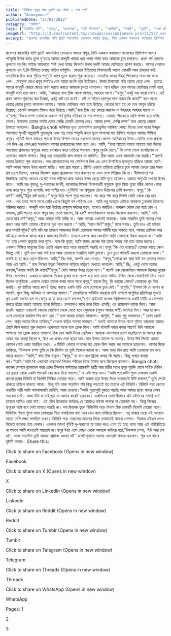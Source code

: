 ```yaml
---
title: "শিক্ষিত শ্বশুর আর যুবতি ভদ্র বৌমা – শেষ পর্ব"
author: "Anonymous"
publishedDate: "27/02/2022"
category: "অফিস"
tags: ["ইরোটিক চটি", "গৃহবধূ", "গ্রুপসেক্স", "চটি উপন্যাস", "পরকীয়া", "বান্ধবী", "যুবতী", "সেরা চটি"]
imageUrl: "http://i2.eastcontent.top/images/xxxindiansex.pro/21/527_verandah.jpg"
excerpt: "প্রফেসর ব্যানার্জির খালি ফ্লাটে আলোকিত বেডরুমে আমার শ্বশুর, যিনি একজন স্বনামধন্য কলেজের প্রিন্সিপাল আমার পা’দুটো উনার কাধে তুলে দু’হাতে আমার স্তনদুটি খামচে ধরে গদাম গদাম করে আমাকে চুদে চলছেন। প্রথম পর..."
---
```


প্রফেসর ব্যানার্জির খালি ফ্লাটে আলোকিত বেডরুমে আমার শ্বশুর, যিনি একজন স্বনামধন্য কলেজের প্রিন্সিপাল আমার পা’দুটো উনার কাধে তুলে দু’হাতে আমার স্তনদুটি খামচে ধরে গদাম গদাম করে আমাকে চুদে চলছেন।
প্রথম পর্ব
 দেয়ালে ঝুলানো বড় কিং সাইজ আয়নাতে স্পষ্ট দেখা যাচ্ছে কিভাবে উনার দন্ডটি আমার যোনিদ্বারে প্রবেশ করছে। পাশের দেয়ালে ঝুলানো এল.ই.ডি টিভিতে চলছে অস্লিল পর্ণমুভি। যেখানে ইতিমধ্যে বিশালদেহী কালো লোকটি সাদা চামড়ার কচি মেয়েটাকে চিত করে শুইয়ে পাদু’টো কাধে তুলে করতে শুরু করেছে। মেয়েটার আহহ উহহ শিতকারে সাড়া ঘর ভড়ে গেল। সেইদৃশ্য দেখে শ্বশুর মশাইও যেন আরো জংলি হয়ে উঠেছেন। উনার ঠাপানোর গতি আরো বেড়ে গেল। দুহাতে আমার স্তনদুটি জোরে জোরে মর্দন করতে করতে আমাকে চুদতে লাগলেন। মনে হচ্ছিল যেন আমার যোনিদ্বার ফেটে যাবে, স্তনদুটি ভর্তা হয়ে যাবে। আমি, “আহহহ বাবা প্লিজ আস্তে লাগছে, আহহহ মাগো।”শ্বশুর,”একটু সহ্য করো সোনা। এই প্রথম আসল পুরুষের স্বাধ নিচ্ছো, একটু কষ্ট তো হবেই। কষ্ট না সইলে চরমসুখ লাভ করবে কি করে?” বলে আরো জোরে জোরে চুদতে লাগলেন আমায়। আমার যোনিদ্বার গরম হয়ে উঠেছে, ভেতরে মনে হয় কে যেন আগুন ধরিয়ে দিয়েছে, তেমনি কামরসে শিক্তও হয়ে উঠেছে।আমি,”বাবা প্লিজ এত জোরে করবেন না উহহহহ আহহহ মাগো ও ও”শ্বশুর,”উফফ চম্পা তোমাকে একদম পর্ণ মুভির নায়িকাদের মত লাগছে। তোমার শিতকারে আমি পাগল হয়ে যাচ্ছি সোনা। উফফফ তোমার নামটা যেমন সেক্সি তেমনি তোমার দেহ। আমার চম্পা, সেক্সি চম্পা” বলে জোড়ে জোড়ে ঠাপাতে লাগলেন।
Bangla choti 
কাকিমার দুধে তেলমালিশ
চোদাচুদির পরকিয়া কেচ্ছা
দিনের বেলা ঘরের উজ্জ্বল আলোতে সুন্দরী অল্পবয়সী পুত্রবধূকে একা নগ্ন পেয়ে পাদুটো কাধে তুলে পাগলের মত ঠাপিয়ে যাচ্ছেন আমার শিক্ষিত শ্বশুর। প্রতিটি ঠাপে আছড়ে পড়ছে উনার বিশাল দেহের মধ্যভাগ আমার কোমল যোনিদ্বারের উপর।যোনির মধ্যে প্রকান্ড এক লিঙ্গ এর এমন দ্রুত সঞ্চালনে আমার রাগ্মচোনের সময় হয়ে এল। আমি, “বাবা আহহহ আহহ আহহহ করে দিনের আলোতে প্রথমবার শ্বশুরের কাছে রাগ্মোচন করে নেতিয়ে পড়লাম।শ্বশুর মুচকি হেসে,” কি চম্পা সোনা বলেছিলাম না তোমারও ভালো লাগবে। কিন্তু এত তাড়াতাড়ি জল খসাবে তা ভাবিনি। ঠিক আছে এখন আমারটা বের করছি।” বলেই আবার ঠাপাতে শুরু করলেন। সদ্য রাগ্মোচোনের পর যোনিপথে লিঙ্গ এর এমন ঠাপানিতে জ্বলেপুরে যাচ্ছিল আমার যোনি। আমি আহহ আহহ উহহ করেই যাচ্ছি। বাবা প্রায় আরো ৫ মিনিট এভাবে তাড়িয়ে তাড়িয়ে চুদে আমার ভেতর তার সমস্ত রস ঢেলে দিলেন, একবার জিজ্ঞেস করার প্রয়োজনও মনে করলেন না এখন সেফ পিরিয়ড কি না। বীর্যখলনের পর লিঙ্গটাকে যোনির ভেতরে রেখেই সমস্ত শরীরের ভাড় আমার উপর ছেড়ে উনি শুয়ে রইলেন। আমার পাদু’টো তখনো উনার কাধে। আমি ভদ্র গৃহবধু, দু-সন্তানের জননী, কলেজের শিক্ষক বিশালদেহী শ্বশুরকে বুকে নিয়ে পুরো শরীর কোমর থেকে ভাজ করে শুয়ে শুয়ে হাপাচ্ছি সস্তা মাগীর মত।দু’মিনিট পর শ্বশুরকে ঠেলে উঠানোর চেষ্টা করলাম। শ্বশুর,” কি হল?” আমি,”উঠুন কষ্ট হচ্ছে।” শ্বশুর উঠে পাশে শুয়ে পড়লেন। পচ করে শব্দ করে লিঙ্গটা যোনি থেকে বের হয়ে গেল। বের হবার সাথে সাথে যোনি থেকে কিছুটা রস বেড়িয়ে এল। আমি নগ্ন অবস্থায় এটাচড বাথরুমে ঢুকলাম নিজেকে পরিষ্কার করতে। স্তনদুটি লাল হয়ে উঠেছে রাক্ষুসে মর্দনের ফলে, ব্যাথাও করছিল। বাথরুম থেকে বের হয়ে বেড এ বসলাম, ব্রাটা পড়তে যাবো শ্বশুর হাত চেপে ধরলেন, কি হল? স্বাভাবিকভাবে আবার জিজ্ঞেস করলেন। আমি,” বাড়ি যেতে হবে না?”শ্বশুর,” আজ আমরা বাড়ি যাচ্ছি না। আজ আমরা এখানেই থাকবো। আজ সারাদিন তুমি আমার সেবা করবে আর আমি তোমার যৌবনের সুধা পান করবো।”
আমি, “মানে কি?”শ্বশুর,” মানে সহজ। তুমি চাও এই ঘটনার দ্রুত সমাপ্তি ঘটুক? তাই যদি হয় তাহলে আজকের দিনটা তোমাকে আমার সঙ্গিনী হয়ে থাকতে হবে, আমার প্রেমিকা আর বউ হয়ে আমাকে আদর করবে আজকের দিনটা। তাহলে এরপর আর কোনদিন আমি তোমাকে বিরক্ত করবো না।”আমি ‘থ’ হয়ে গেলাম শ্বশুরের কথা শুনে। বলে কি বুড়ো, আমি উনার ছেলের বউ তাকে বলছে বউ হয়ে আদর করতে। একজন শিক্ষিত মানুষের চিন্তা এতটা খারাপ হতে পারে ভাবতেই পারছি না।শ্বশুর,”কি এত ভাবছো? তোমার কাছে কোন বিকল্প নেই। তুমি চাও আর নাই চাও আজ তোমাকে সারাদিন আমি চুদবো। চুদে চুদে গর্ভবতী করবো তোমাকে আজ।” বলেই হা হা করে হেসে উঠলেন।আমি,” ছিঃ বাবা, আপনি এত নোংরা। “শ্বশুর,”নোংরা বল আর যাই বল তোমার সামনে আজ এই আমি।” বলে নিজের উদ্ধৃত লিঙ্গটাকে নাড়িয়ে নাড়িয়ে দেখাতে লাগলেন।আমি,” ছিঃ, একটু থেমে আবার বললাম,”বাসার সবাই কি বলবে?”শ্বশুর,” সেটা আমার উপর ছেড়ে দাও।” বলেই এক হেচকাটানে আমাকে নিজের বুকের উপর ফেললেন। একহাতে আমাকে নিজের বুকের মধ্যে চেপে ধরে অন্য হাতে সাইড টেবিল থেকে মোবাইলটা নিয়ে ফোন দিলেন শ্বাশুড়িকে।ওপাশে ফোনে হ্যালো বলার সাথে সাথে শ্বশুর,” হ্যালো মিনু, কি করছো সোনা? তোমাকে খুব মিস করছি। খুব ঠাটিয়ে আছে জান? ইচ্ছে করছে এখনি বাড়ি এসে তোমাকে চুদে দেই।” শ্বাশুড়ি,” ইসসস কি যে বলেন না আপনি, মুখে কিছু আটকায় না আপনার অসভ্য।” মোবাইলের ভলিউম বাড়ানো তাই ওপাশে শ্বাশুড়ির প্রতিউত্তর শুনতে খুব একটা সমস্যা হল না।শ্বশুর হা হা করে হেসে বললেন,”শোন প্রাইভেট কলেজ প্রিন্সিপালদের একটি মিটিং এ যোগদান করতে হঠাত করেই আসতে হলো দিল্লিতে। চম্পাকেও সাথে করে নিয়ে এসেছি, ওর প্রমোশনে কাজে দিবে। আজ রাতটা  হয়তো এখানেই কোনো হোটেলে থেকে যেতে হবে।সুমনকে (সুমন আমার স্বামী) জানিয়ে দিও। আর হা কাল এসে তোমাকে রামঠাপ দিব মনে রেখ।” বলে আবার হাসতে লাগলেন। শ্বাশুড়ি, ” ধ্যাত শুধু অসভ্যতা।” ফোন কেটে গেল।শ্বশুর আমার দিকে তাকিয়ে,” দেখলে বাড়ির সমস্যা সমাধান।” বলেই আমাকে উনার পাশে শুইয়ে আচমকা আমার ঠোটে কিস করতে শুরু করলেন একেবারে যাকে বলে ফ্রেঞ্চ কিস। আমি ঘটনাটি হজম করার আগেই উনি আমাকে পাগলের মত ফ্রেঞ্চ করতে লাগলেন ঠিক যেন আমি উনার প্রেমিকা। আমকে এমনভাবে চেপে ধরেছিলেন যা আমার বাধা দেবার মত অবস্থা ছিলো ন, কিস এর জবাব দেয়া ছাড়া আর কোন উপায় রইলো না আমার। উনার দীর্ঘ লিঙ্গটা আমার কোমল পেটে খোচা মারছিল তখন। ৫ মিনিট এভাবে পাগলের মত ফ্রেঞ্চ কিস করার পর আমাকে ছাড়লেন। আমার দিকে তাকিয়ে, “উফফফ চম্পা তুমি যে কি জিনিস তা তুমি নিজেও জানো না। আজ সাড়া দিন রাত আমি তোমাকে মন ভরে আদর করবো।”আমি,” বাবা প্লিজ ছাড়ুন।”শ্বশুর,” হা যাও দেখ ফ্রিজে খাবার কি আছে। কিছু খাবার ব্যবস্থা কর।”আমি,”আমি কি এভাবেই থাকবো? নিজের শরীরের দিকে ইসারা করে জিজ্ঞেস করলাম।
Bangla choti 
কলেজ সেশনে ব্ল্যাকমেল করে চোদা
টিউশান মাস্টারের ঢ্যামনামি ছাত্রী আর চাচীর সাথে
শ্বশুর মুচকি হেসে সাইড টেবিল এর ড্রয়ার থেকে একটা প্যাকেট বের করে দিয়ে বললেন,” না এটা পড়ে নাও।”আমি প্যাকেটটা খুলে দেখলাম একটা কালো রঙ্গের বিকিনি যা বিদেশি সিবিচে মেয়েরা পড়ে। আমি অবাক হয়ে উনার দিকে তাকাতেই উনি বললেন,” তুমি লেংটা থাকতে চাইলে থাকতে পারো। কিন্তু যদি আজ সাড়াদিন যদি কিছু পড়তেই হয় তাহলে এই বিকিনি। বিকিনি পড়া কোনো ভারতীয় নারী আমি সামনাসামনি দেখিনি, আজ দেখবো।”আমি পুরোপুরি বুঝতে পারছি আজ আমার ছাড়া পাবার কোন সম্ভাবনা নেই। আজ উনি যা চাইছেন তা আদায় করেই ছাড়বেন। একদিনের ত্যাগ স্বীকারে যদি এইসবের সমাপ্তি ঘটে তাহলে আমিও বেচে যাই। এই যৌন উত্তেজক কর্মকাণ্ড যে আমারও ভালো লাগছে না তেমনটা নয়।  কিন্তু নিজের শ্বশুরের সঙ্গে হবে সেটা মানতে পারছি না। সব দ্বিধাদন্ধ ভুলে বিকিনিটা পড়ে নিলাম ঠিক যেমনটি বিদেশি মেয়েরা পড়ে। বিকিনির ফিতে গুলো যখন কোমরের নিচে বাধছিলাম বাবা ডেব ডেব করে তাকিয়ে ছিলেন। নগ্ন থাকার চেয়ে এই অবস্থায় আরো বেশি লজ্জা লাগছিল তখন। বিকিনি পড়ে দেয়ালের আয়নার দিকে তাকাতেই থমকে গেলাম। নিজের এইরূপ দেখে নিজেই হতবাক হয়ে গেলাম। একজন আদর্শ গৃহিণী দু-সন্তানের মা হবার পরও এমন হট হতে পারে আজ এই পরিস্থিতিতে না পড়লে আমি জানতেই পারতাম না।শ্বশুর উঠে এসে পেছন থেকে আমাকে জড়িয়ে ধরে,”উফফফ চম্পা,  ইউ আর সো হট। আজ সাড়াদিন তুমি আমার প্রেমিকা আমার বউ” বলেই দুহাতে আমার কোমরটা খামচে ধরলেন। শুরু হল বাবার দুষ্টামি আবার।
Share this:


Click to share on Facebook (Opens in new window)


Facebook




Click to share on X (Opens in new window)


X




Click to share on LinkedIn (Opens in new window)


LinkedIn




Click to share on Reddit (Opens in new window)


Reddit




Click to share on Tumblr (Opens in new window)


Tumblr




Click to share on Telegram (Opens in new window)


Telegram




Click to share on Threads (Opens in new window)


Threads




Click to share on WhatsApp (Opens in new window)


WhatsApp


Pages: 
1
 
2
 
3

